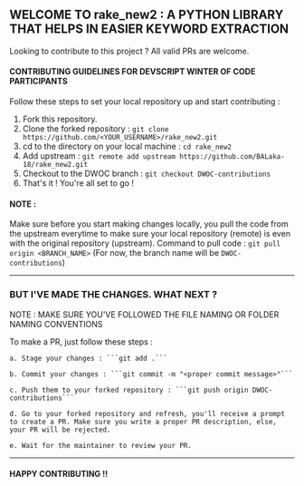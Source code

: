 ## WELCOME TO rake_new2 : A PYTHON LIBRARY THAT HELPS IN EASIER KEYWORD EXTRACTION

Looking to contribute to this project ? All valid PRs are welcome.

#### CONTRIBUTING GUIDELINES FOR DEVSCRIPT WINTER OF CODE PARTICIPANTS

Follow these steps to set your local repository up and start contributing :

1. Fork this repository.
2. Clone the forked repository : ```git clone https://github.com/<YOUR_USERNAME>/rake_new2.git```
3. cd to the directory on your local machine : ```cd rake_new2```
4. Add upstream : ```git remote add upstream https://github.com/BALaka-18/rake_new2.git```
5. Checkout to the DWOC branch : ```git checkout DWOC-contributions```
5. That's it ! You're all set to go !

#### NOTE : 
Make sure before you start making changes locally, you pull the code from the upstream everytime to make sure your local repository (remote) is even with the original repository (upstream).
Command to pull code : ```git pull origin <BRANCH_NAME>```  (For now, the branch name will be ```DWOC-contributions```)

_____________________________________________________________________________________________________________________________________________________________________________________________

### BUT I'VE MADE THE CHANGES. WHAT NEXT ?

NOTE : MAKE SURE YOU'VE FOLLOWED THE FILE NAMING OR FOLDER NAMING CONVENTIONS                                                                                     

To make a PR, just follow these steps :

    a. Stage your changes : ```git add .```
    
    b. Commit your changes : ```git commit -m "<proper commit message>"```
    
    c. Push them to your forked repository : ```git push origin DWOC-contributions```
    
    d. Go to your forked repository and refresh, you'll receive a prompt to create a PR. Make sure you write a proper PR description, else, your PR will be rejected.
    
    e. Wait for the maintainer to review your PR.
_____________________________________________________________________________________________________________________________________________________________________________________________


#### HAPPY CONTRIBUTING !! 

